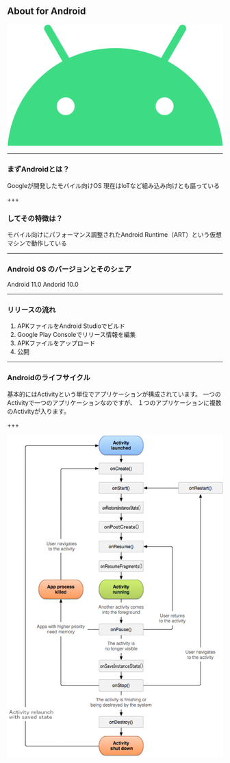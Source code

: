 ## About for Android

![Androidロゴ](img/Android_Robot.png)

---

### まずAndroidとは？

Googleが開発したモバイル向けOS
現在はIoTなど組み込み向けとも謳っている

+++

### してその特徴は？

モバイル向けにパフォーマンス調整されたAndroid Runtime（ART）という仮想マシンで動作している

---

### Android OS のバージョンとそのシェア

Android 11.0
Andorid 10.0

---

### リリースの流れ

1. APKファイルをAndroid Studioでビルド
2. Google Play Consoleでリリース情報を編集
3. APKファイルをアップロード
4. 公開

---

### Androidのライフサイクル

基本的にはActivityという単位でアプリケーションが構成されています。
一つのActivityで一つのアプリケーションなのですが、
１つのアプリケーションに複数のActivityが入ります。

+++

![ライフサイクル画像](img/android_jitsumu2_6.jpg)
